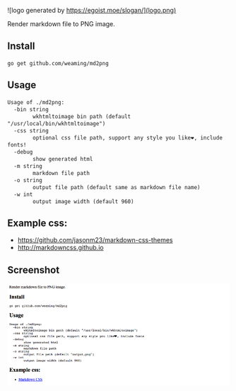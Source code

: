 ![logo generated by https://egoist.moe/slogan/](logo.png)

Render markdown file to PNG image.

## Install

    go get github.com/weaming/md2png

## Usage

    Usage of ./md2png:
      -bin string
            wkhtmltoimage bin path (default "/usr/local/bin/wkhtmltoimage")
      -css string
            optional css file path, support any style you like❤️, include fonts!
      -debug
            show generated html
      -m string
            markdown file path
      -o string
            output file path (default same as markdown file name)
      -w int
            output image width (default 960)

## Example css:

- https://github.com/jasonm23/markdown-css-themes
- http://markdowncss.github.io

## Screenshot

![](screenshots/README.png)

